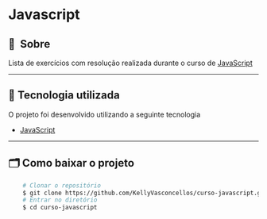
# Javascript


## 🔖&nbsp; Sobre

Lista de exercícios com resolução realizada durante o curso de [JavaScript](https://www.udemy.com)

---

## 🚀 Tecnologia utilizada

O projeto foi desenvolvido utilizando a seguinte tecnologia

- [JavaScript](https://developer.mozilla.org/pt-BR/docs/Web/CSS)

---

## 🗂 Como baixar o projeto

```bash
    # Clonar o repositório
    $ git clone https://github.com/KellyVasconcellos/curso-javascript.git
    # Entrar no diretório
    $ cd curso-javascript
```
